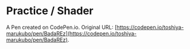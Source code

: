 # Practice / Shader

A Pen created on CodePen.io. Original URL: [https://codepen.io/toshiya-marukubo/pen/BadaREz](https://codepen.io/toshiya-marukubo/pen/BadaREz).

